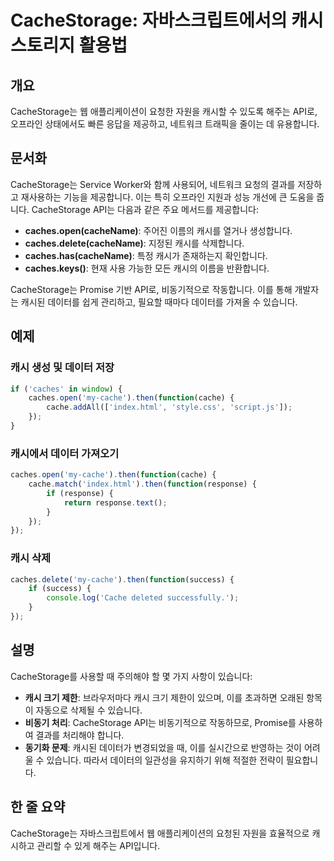 <!--
Meta Description: # CacheStorage: 자바스크립트에서의 캐시 스토리지 활용법 ## 개요 CacheStorage는 웹 애플리케이션이 요청한 자원을 캐시할 수 있도록 해주는 API로, 오프라인 상태에서도 빠른 응답을 제공하고, 네트워크 트래픽을 줄이는 데 유용합니다. ## 문서화 ...
Meta Keywords: caches, cache, cachestorage는, 있습니다, then
-->

# CacheStorage: 자바스크립트에서의 캐시 스토리지 활용법

## 개요
CacheStorage는 웹 애플리케이션이 요청한 자원을 캐시할 수 있도록 해주는 API로, 오프라인 상태에서도 빠른 응답을 제공하고, 네트워크 트래픽을 줄이는 데 유용합니다.

## 문서화
CacheStorage는 Service Worker와 함께 사용되어, 네트워크 요청의 결과를 저장하고 재사용하는 기능을 제공합니다. 이는 특히 오프라인 지원과 성능 개선에 큰 도움을 줍니다. CacheStorage API는 다음과 같은 주요 메서드를 제공합니다:

- **caches.open(cacheName)**: 주어진 이름의 캐시를 열거나 생성합니다.
- **caches.delete(cacheName)**: 지정된 캐시를 삭제합니다.
- **caches.has(cacheName)**: 특정 캐시가 존재하는지 확인합니다.
- **caches.keys()**: 현재 사용 가능한 모든 캐시의 이름을 반환합니다.

CacheStorage는 Promise 기반 API로, 비동기적으로 작동합니다. 이를 통해 개발자는 캐시된 데이터를 쉽게 관리하고, 필요할 때마다 데이터를 가져올 수 있습니다.

## 예제
### 캐시 생성 및 데이터 저장
```javascript
if ('caches' in window) {
    caches.open('my-cache').then(function(cache) {
        cache.addAll(['index.html', 'style.css', 'script.js']);
    });
}
```

### 캐시에서 데이터 가져오기
```javascript
caches.open('my-cache').then(function(cache) {
    cache.match('index.html').then(function(response) {
        if (response) {
            return response.text();
        }
    });
});
```

### 캐시 삭제
```javascript
caches.delete('my-cache').then(function(success) {
    if (success) {
        console.log('Cache deleted successfully.');
    }
});
```

## 설명
CacheStorage를 사용할 때 주의해야 할 몇 가지 사항이 있습니다:
- **캐시 크기 제한**: 브라우저마다 캐시 크기 제한이 있으며, 이를 초과하면 오래된 항목이 자동으로 삭제될 수 있습니다.
- **비동기 처리**: CacheStorage API는 비동기적으로 작동하므로, Promise를 사용하여 결과를 처리해야 합니다.
- **동기화 문제**: 캐시된 데이터가 변경되었을 때, 이를 실시간으로 반영하는 것이 어려울 수 있습니다. 따라서 데이터의 일관성을 유지하기 위해 적절한 전략이 필요합니다.

## 한 줄 요약
CacheStorage는 자바스크립트에서 웹 애플리케이션의 요청된 자원을 효율적으로 캐시하고 관리할 수 있게 해주는 API입니다.